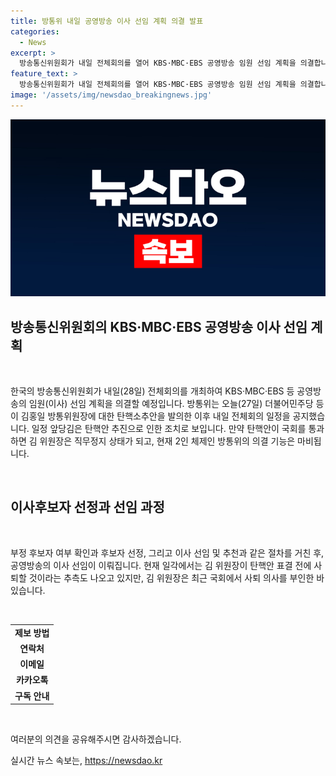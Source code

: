 ```yaml
---
title: 방통위 내일 공영방송 이사 선임 계획 의결 발표
categories:
  - News
excerpt: >
  방송통신위원회가 내일 전체회의를 열어 KBS·MBC·EBS 공영방송 임원 선임 계획을 의결합니다. 이는 더불어민주당 등이 김홍일 방통위원장에 대한 탄핵소추안을 발의한 이후로, 통상 일정을 앞당기게 됐습니다. 국회 통과 시 김 위원장은 직무정지 상태로, 방통위 의결 기능은 마비될 전망이며, 김 위원장의 사퇴 가능성도 제기되고 있습니다. 공영방송 이사 선임까지는 후보자 결격 사유 확인, 선정 및 의결 등 추가 과정이 필요합니다. (150자)
feature_text: >
  방송통신위원회가 내일 전체회의를 열어 KBS·MBC·EBS 공영방송 임원 선임 계획을 의결합니다. 이는 더불어민주당 등이 김홍일 방통위원장에 대한 탄핵소추안을 발의한 이후로, 통상 일정을 앞당기게 됐습니다. 국회 통과 시 김 위원장은 직무정지 상태로, 방통위 의결 기능은 마비될 전망이며, 김 위원장의 사퇴 가능성도 제기되고 있습니다. 공영방송 이사 선임까지는 후보자 결격 사유 확인, 선정 및 의결 등 추가 과정이 필요합니다. (150자)
image: '/assets/img/newsdao_breakingnews.jpg'
---
```


<p><img src="/assets/img/newsdao_breakingnews.jpg" alt="pcversion 속보" /></p>

<h2 data-ke-size="size26">방송통신위원회의 KBS·MBC·EBS 공영방송 이사 선임 계획</h2>

<p data-ke-size="size16">&nbsp;</p>

<p>한국의 방송통신위원회가 내일(28일) 전체회의를 개최하여 KBS·MBC·EBS 등 공영방송의 임원(이사) 선임 계획을 의결할 예정입니다. 방통위는 오늘(27일) 더불어민주당 등이 김홍일 방통위원장에 대한 탄핵소추안을 발의한 이후 내일 전체회의 일정을 공지했습니다. 일정 앞당김은 탄핵안 추진으로 인한 조치로 보입니다. 만약 탄핵안이 국회를 통과하면 김 위원장은 직무정지 상태가 되고, 현재 2인 체제인 방통위의 의결 기능은 마비됩니다.</p>

<p data-ke-size="size16">&nbsp;</p>

<h2 data-ke-size="size26">이사후보자 선정과 선임 과정</h2>

<p data-ke-size="size16">&nbsp;</p>

<p>부정 후보자 여부 확인과 후보자 선정, 그리고 이사 선임 및 추천과 같은 절차를 거친 후, 공영방송의 이사 선임이 이뤄집니다. 현재 일각에서는 김 위원장이 탄핵안 표결 전에 사퇴할 것이라는 추측도 나오고 있지만, 김 위원장은 최근 국회에서 사퇴 의사를 부인한 바 있습니다.</p>

<p data-ke-size="size16">&nbsp;</p>

<table>
   <tbody>
      <tr>
         <td style="text-align: center; height: 17px;"><b>제보 방법</b></td>
      </tr>
      <tr>
         <td style="text-align: center; height: 17px;"><b>연락처</b></td>
      </tr>
      <tr>
         <td style="text-align: center; height: 17px;"><b>이메일</b></td>
      </tr>
      <tr>
         <td style="text-align: center; height: 17px;"><b>카카오톡</b></td>
      </tr>
      <tr>
         <td style="text-align: center; height: 17px;"><b>구독 안내</b></td>
      </tr>
   </tbody>
</table>

<p data-ke-size="size16">&nbsp;</p>

<p>여러분의 의견을 공유해주시면 감사하겠습니다.</p>
실시간 뉴스 속보는, <a href="https://newsdao.kr" rel="dofollow">https://newsdao.kr</a>


